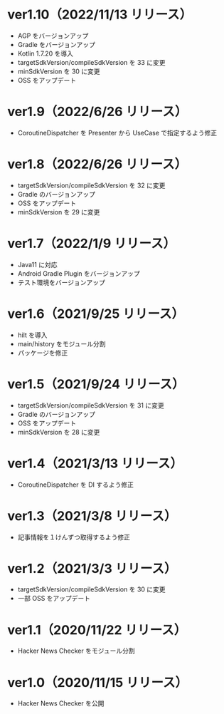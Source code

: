 # ver1.10（2022/11/13 リリース）

- AGP をバージョンアップ
- Gradle をバージョンアップ
- Kotlin 1.7.20 を導入
- targetSdkVersion/compileSdkVersion を 33 に変更
- minSdkVersion を 30 に変更
- OSS をアップデート

# ver1.9（2022/6/26 リリース）

- CoroutineDispatcher を Presenter から UseCase で指定するよう修正

# ver1.8（2022/6/26 リリース）

- targetSdkVersion/compileSdkVersion を 32 に変更
- Gradle のバージョンアップ
- OSS をアップデート
- minSdkVersion を 29 に変更

# ver1.7（2022/1/9 リリース）

- Java11 に対応
- Android Gradle Plugin をバージョンアップ
- テスト環境をバージョンアップ

# ver1.6（2021/9/25 リリース）

- hilt を導入
- main/history をモジュール分割
- パッケージを修正

# ver1.5（2021/9/24 リリース）

- targetSdkVersion/compileSdkVersion を 31 に変更
- Gradle のバージョンアップ
- OSS をアップデート
- minSdkVersion を 28 に変更

# ver1.4（2021/3/13 リリース）

- CoroutineDispatcher を DI するよう修正

# ver1.3（2021/3/8 リリース）

- 記事情報を１けんずつ取得するよう修正

# ver1.2（2021/3/3 リリース）

- targetSdkVersion/compileSdkVersion を 30 に変更
- 一部 OSS をアップデート

# ver1.1（2020/11/22 リリース）

- Hacker News Checker をモジュール分割

# ver1.0（2020/11/15 リリース）

- Hacker News Checker を公開